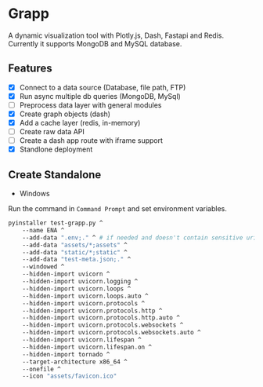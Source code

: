 # Grapp

A dynamic visualization tool with Plotly.js, Dash, Fastapi and Redis. Currently it supports MongoDB and MySQL database.

## Features

- [x] Connect to a data source (Database, file path, FTP)
- [x] Run async multiple db queries (MongoDB, MySql)
- [ ] Preprocess data layer with general modules
- [x] Create graph objects (dash)
- [x] Add a cache layer (redis, in-memory)
- [ ] Create raw data API
- [ ] Create a dash app route with iframe support
- [x] Standlone deployment

## Create Standalone

- Windows

Run the command in `Command Prompt` and set environment variables.

```bash
pyinstaller test-grapp.py ^
    --name ENA ^
    --add-data ".env;." ^ # if needed and doesn't contain sensitive uri
    --add-data "assets/*;assets" ^
    --add-data "static/*;static" ^
    --add-data "test-meta.json;." ^
    --windowed ^
    --hidden-import uvicorn ^
    --hidden-import uvicorn.logging ^
    --hidden-import uvicorn.loops ^
    --hidden-import uvicorn.loops.auto ^
    --hidden-import uvicorn.protocols ^
    --hidden-import uvicorn.protocols.http ^
    --hidden-import uvicorn.protocols.http.auto ^
    --hidden-import uvicorn.protocols.websockets ^
    --hidden-import uvicorn.protocols.websockets.auto ^
    --hidden-import uvicorn.lifespan ^
    --hidden-import uvicorn.lifespan.on ^
    --hidden-import tornado ^
    --target-architecture x86_64 ^
    --onefile ^
    --icon "assets/favicon.ico"
```
